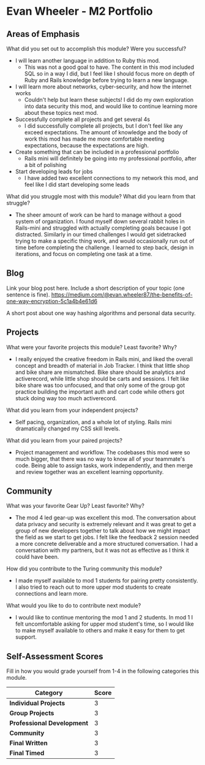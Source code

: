 # Evan Wheeler - M2 Portfolio

## Areas of Emphasis

What did you set out to accomplish this module? Were you successful?
  * I will learn another language in addition to Ruby this mod.
    * This was not a good goal to have. The content in this mod included SQL so in a way I did, but I feel like I should focus more on depth of Ruby and Rails knowledge before trying to learn a new language.
  * I will learn more about networks, cyber-security, and how the internet works
    * Couldn't help but learn these subjects! I did do my own exploration into data security this mod, and would like to continue learning more about these topics next mod.
  * Successfully complete all projects and get several 4s
    * I did successfully complete all projects, but I don't feel like any exceed expectations. The amount of knowledge and the body of work this mod has made me more comfortable meeting expectations, because the expectations are high.
  * Create something that can be included in a professional portfolio
    * Rails mini will definitely be going into my professional portfolio, after a bit of polishing
  * Start developing leads for jobs
    * I have added two excellent connections to my network this mod, and feel like I did start developing some leads

What did you struggle most with this module? What did you learn from that struggle?
  * The sheer amount of work can be hard to manage without a good system of organization. I found myself down several rabbit holes in Rails-mini and struggled with actually completing goals because I got distracted. Similarly in our timed challenges I would get sidetracked trying to make a specific thing work, and would occasionally run out of time before completing the challenge. I learned to step back, design in iterations, and focus on completing one task at a time.

## Blog

Link your blog post here. Include a short description of your topic (one sentence is fine).
https://medium.com/@evan.wheeler87/the-benefits-of-one-way-encryption-5c1a4b4e61d6

A short post about one way hashing algorithms and personal data security.

## Projects

What were your favorite projects this module? Least favorite? Why?
  * I really enjoyed the creative freedom in Rails mini, and liked the overall concept and breadth of material in Job Tracker. I think that little shop and bike share are mismatched. Bike share should be analytics and activerecord, while little shop should be carts and sessions. I felt like bike share was too unfocused, and that only some of the group got practice building the important auth and cart code while others got stuck doing way too much activerecord.

What did you learn from your independent projects?
  * Self pacing, organization, and a whole lot of styling. Rails mini dramatically changed my CSS skill levels.

What did you learn from your paired projects?
  * Project management and workflow. The codebases this mod were so much bigger, that there was no way to know all of your teammate's code. Being able to assign tasks, work independently, and then merge and review together was an excellent learning opportunity.

## Community

What was your favorite Gear Up? Least favorite? Why?
  * The mod 4 led gear-up was excellent this mod. The conversation about data privacy and security is extremely relevant and it was great to get a group of new developers together to talk about how we might impact the field as we start to get jobs. I felt like the feedback 2 session needed a more concrete deliverable and a more structured conversation. I had a conversation with my partners, but it was not as effective as I think it could have been.

How did you contribute to the Turing community this module?
  * I made myself available to mod 1 students for pairing pretty consistently. I also tried to reach out to more upper mod students to create connections and learn more.

What would you like to do to contribute next module?
  * I would like to continue mentoring the mod 1 and 2 students. In mod 1 I felt uncomfortable asking for upper mod student's time, so I would like to make myself available to others and make it easy for them to get support.

## Self-Assessment Scores

Fill in how you would grade yourself from 1-4 in the following categories this module.

| Category                     | Score |
| -----------------------------| ----- |
| **Individual Projects**      |   3   |
| **Group Projects**           |   3   |
| **Professional Development** |   3   |
| **Community**                |   3   |
| **Final Written**            |   3   |
| **Final Timed**              |   3   |
